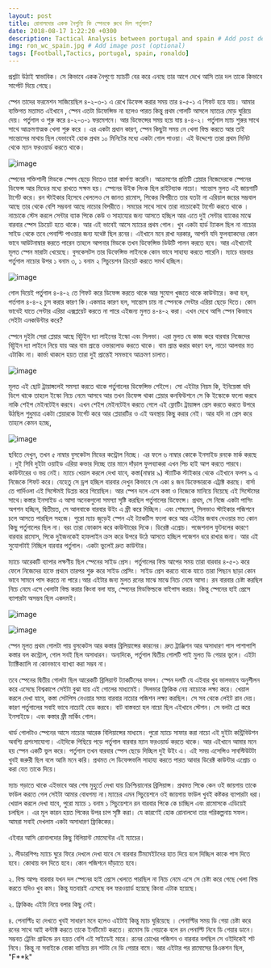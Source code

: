 ```yaml
---
layout: post
title: রোনালদোর একক নৈপুণ্যি কি স্পেনকে রুখে দিল পর্তুগাল?
date: 2018-08-17 1:22:20 +0300
description: Tactical Analysis between portugal and spain # Add post description (optional)
img: ron_wc_spain.jpg # Add image post (optional)
tags: [Football,Tactics, portugal, spain, ronaldo]
---
```

প্রশ্নটা উঠাই স্বাভাবিক। সে কিভাবে একক নৈপুণ্যে ম্যাচটি বের করে এনছে তার আগে দেখে আসি তার দল তাকে কিভাবে সার্পোট দিয়ে গেছে।

স্পেন তাদের ফরমেশন সাজিয়েছিল ৪-২-৩-১ এ রেখে ডিফেন্স করার সময় তার ৪-৫-১ এ শিফট হয়ে যায়। আমার ব্যক্তিগত মতামত এইখানে , স্পেন এতটা ডিফেন্সিভ না হলেও পারত কিন্তু প্রথম গোলটি আসলে ম্যাচের মোড় ঘুরিয়ে দেয়।
পর্তুগাল ও শুরু করে ৪-২-৩-১ ফরমেশনে। আর ডিফেন্সের সময় হয়ে যায় ৪-৪-২। পর্তুগাল ম্যাচ শুরুর সাথে সাথে আক্রমণাত্মক খেলা শুরু করে । এর একটা প্রধান কারণ, স্পেন কিছুটা সময় নে খেলা বিল্ড করতে আর তাই সান্তোসের মাথায় ছিল যেভাবেই হোক প্রথম ১০ মিনিটের মধ্যে একটা গোল পাওয়া। এই উদ্দেশ্যে তারা প্রথম মিনিট থেকে ম্যান ফরওয়ার্ড করতে থাকে।     

![image](https://image.ibb.co/imQUNe/tactical_board_com_24.png)

স্পেনের শক্তিশালী মিডকে স্পেস ছেড়ে দিতেও তারা কার্পণ্য করেনি। আক্রমণের প্রতিটি প্লেয়ার নিজেদেরকে স্পেনের ডিফেন্স আর মিডের মধ্যে রাখতে সক্ষম হয়। স্পেনের উইক লিংক ছিল রাইটব্যাক নাচো। সান্তোস মুলত এই জায়গাটি টার্গেট করে। রন স্টাইকার হিসেবে খেললেও সে জানত রামোস, পিকের বিপরীতে তার যতটা না এরিয়াল জয়ের সম্ভবাল আছে তার থেকে বেশি সম্ভবনা আছে নাচোর বিপরীতে। সময়ের সাথে সাথে তারা নাচোকেই টার্গেট করতে থাকে । নাচোকে স্টেস করলে সেন্টার ব্যাক পিকে কেউ ও সাহায্যের জন্য আসতে হচ্ছিল আর এতে দুই সেন্টার ব্যাকের মাঝে বারবার স্পেস ক্রিয়েট হতে থাকে। আর এই ভাবেই আসে ম্যাচের প্রথম গোল। খুব একটা হার্ড ট্যাকল ছিল না নাচোর সাইড থেকে তবে পেনাল্টি পাওয়ার জন্য যথেষ্ট ছিল রনের। এইখানে মনে রাখা দরকার, আপনি যদি ফুলব্যাকদের কোন ভাবে আউটনাম্বার করতে পারেন তাহলে আপনার মিডকে তখন ডিফেন্সিভ ডিউটি পালন করতে হবে। আর এইখানেই মূলত স্পেন মারাটা খেয়েছে। বুসকেসটস তার ডিফেন্সিভ লাইনকে কোন ভাবে সাহায্য করতে পারেনি। ম্যাচে বারবার পর্তুগাল নাচোর উপর ১ বনাম ৩, ১ বনাম ২ সিচুয়েশন ক্রিয়েট করতে সমর্থ হচ্ছিল।

![image](https://image.ibb.co/egSLTK/tactical_board_com_23.png)

গোল দিয়েই পর্তুগাল ৪-৪-২ তে শিফট করে ডিফেন্স করতে থাকে আর সুযোগ খুজতে থাকে কাউন্টারে। কথা হল, পর্তগাল ৪-৪-২ চুস করার কারণ কি।একমাত্র কারণ হল, সান্তোস চায় না স্পেনকে সেন্টার এরিয়া ছেড়ে দিতে। কোন ভাবেই যাতে সেন্টার এরিয়া এক্সপ্লয়েট করতে না পারে এইজন্য মুলত ৪-৪-২ করা। এখন দেখে আসি স্পেন কিভাবে সেইটা এনকাউন্টার করে?

স্পেনে দুইটা সেরা প্লেয়ার আছে বিটুইন দ্যা লাইনের ইস্কো এবং সিলভা। এরা মুলত যে কাজ করে বারবার নিজেদের বিটুইন দ্যা লাইনে নিয়ে যায় আর বাম প্রান্তে ওভারলোড করতে থাকে। বাম প্রান্ত করার কারণ হল, নাচো আলবার মত এটাকিং না। কার্ভা থাকলে হয়ত তারা দুই প্রান্তেই সমভাবে আক্রমণ চালাত।

![image](https://image.ibb.co/emR0vz/tactical_board_com_25.png)

মূলত এই ছোট ট্রায়াঙ্গলেই সমস্যা করতে থাকে পর্তুগালের ডিফেন্সিভ শেইপে। সো এইটার নিয়ম কি, ইনিয়েস্তা যদি ডিপে থাকে তাহলে ইস্কো নিচে নেমে আসবে আর তখন ডিফেন্স থাকা প্লেয়ার কনফিউশনে সে কি ইস্কোকে ফলো করবে নাকি শেইপ মেইনটেইন করবে। এখন শেইপ মেইনটেইন করতে গেলে এই ফ্লোটিং ট্রায়াঙ্গল প্রেস করতে করতে উপরে উঠছিল শুধুমাত্র একটা প্লেয়ারকে টার্গেট করে আর প্লেয়ারটির ও এই অবস্থায় কিছু করার নেই। আর যদি না প্রেস করে তাহলে কেমন হচ্ছে,  

![image](https://image.ibb.co/gGfkvz/tactical_board_com_26.png)

ছবিতে দেখুন, তখন ৫ নাম্বার বুসকেটস মিডের কন্ট্রোল নিচ্ছে। এর ফলে ৬ নাম্বার কোকে ইনসাইড রনকে মার্ক করছে । দুই সিবি দুইটা ওয়াইড এরিয়া কভার দিচ্ছে তার মানে দাঁড়াল ফুলব্যাকরা এখন পিচ হাই আপ করতে পারবে।কাউন্টারের ও ভয় নেই। ম্যাচে খেয়াল করলে দেখা যাবে, কস্তা(নাম্বার ৯) স্ট্যাটিক স্টাইকার থেকে এইখানে ফলস ৯ এ নিজেকে শিফট করে। যেহেতু সে ড্রপ হচ্ছিল বারবার দেখুন কিভাবে সে একা ৪ জন ডিফেন্ডারকে এট্রাক্ট করছে। বার্সা তে গার্দিওলা এই সিস্টেমই ডিপ্লয় করে গিয়েছিল। আর স্পেন দলে এসে কস্তা ও নিজেকে মানিয়ে নিয়েছে এই সিস্টেমের সাথে।কস্তার ইনসাইড এ আসা অনেকগুলো সমস্যা সৃষ্টি করছিল পর্তুগালের ডিফেন্সে। প্রথম, সে নিজে একটা পাসিং অপশন হচ্ছিল, দ্বিতীয়ত, সে আলবাকে বারবার উইং এ ফ্রী করে দিচ্ছিল। এবং শেষমেশ, সিলভাও স্টাইকার পজিশনে চলে আসতে পারছিল সহজে। পুরো ম্যাচ জুড়েই স্পেন এই ট্যাকটিস ফলো করে আর এইটার জবাব দেওয়ার মত কোন কিছু পর্তুগালের ছিল না। বরং তারা ফোকাস করে কাউন্টারের দিকে। ডিরেক্ট এপ্রোচ। পজেশনাল ফুটবলের কারণে বারবার রামোস, পিকে দুইজনকেই হাফলাইন ক্রস করে উপরে উঠে আসতে হচ্ছিল পজেশন ধরে রাখার জন্য। আর এই সুযোগটাই নিচ্ছিল বারবার পর্তুগাল। একটা ভুলেই দ্রুত কাউন্টার।

ম্যাচে আরেকটি ব্যাপার লক্ষণীয় ছিল স্পেনের সাইড প্রেস। পর্তুগালের বিল্ড আপের সময় তারা বারবার ৪-৫-১ করে ফেলে নিজেদের হাফে প্রথমে তারপর শুরু করে সাইড প্রেসিং। সাইড প্রেস করতে থাকে যাতে তারা পিছনে ছাড়া কোন ভাবে সামনে পাস করতে না পারে।আর এইটার জন্য মুলত রনের মাঝে মাঝে নিচে নেমে আসা। রন বারবার চেষ্টা করছিল  নিচে নেমে এসে খেলাটা বিল্ড করার কিংবা বলা যায়, স্পেনের মিডফিল্ডকে বাইপাস করার। কিন্তু স্পেনের হাই প্রেসে ব্যাপারটা অসম্ভব ছিল একদমই।

![image](https://image.ibb.co/nzHthe/ron4.jpg)

![image](https://image.ibb.co/jN7n8K/ron2.jpg)

স্পেন মূলত প্রথম গোলটা পায় বুসকেটস আর কস্তার ব্রিলিয়ান্সের কারনের। দ্রুত ট্রাঞ্জিশন আর অসাধারণ পাস পাশাপাশি কস্তার বল কন্ট্রোল, গোল সবই ছিল অসাধারন। অন্যদিকে, পর্তুগাল দ্বিতীয় গোলটি পাই মুলত ডি গেয়ার ভুলে। এইটা ট্যাক্টিক্যালি না কোনভাবে ব্যাখ্যা করা সম্ভব না।

তবে স্পেনের দ্বিতীয় গোলটা ছিল আরেকটি ব্রিলিয়ান্ট ট্যাকটিসের ফসল। স্পেন দলটি যে এইবার খুব ভালভাবে অনুশীলন করে এসেছে বিশ্বকাপে সেইটা বুঝা যায় এই গোলের মাধ্যমেই। সিলভার ফ্রিকিক নেয় নাচোকে লক্ষ্য করে। খেয়াল করলে দেখা যাবে, কস্তা সেটপিস নেওয়ার সময় বারবার নাচোর পজিশন লক্ষ্য করছিল। সে সব থেকে লেইট রান দেয়। কারণ পর্তুগালের সবাই ভাবে নাচোই হেড করবে। বাট বাস্তবতা হল নাচো ছিল এইখানে স্টেশন। সে বলটা প্লে করে ইনসাইডে। এবং কস্তার ফ্রী মার্কিং গোল।


থার্ড গোলটাও স্পেনের আসে নাচোর আরেক বিলিয়ান্সের মাধ্যমে। পুরো ম্যাচে সাফার করা নাচো এই দুইটা কন্ট্রিবিউশন অবশ্যি প্রশংসাযোগ্য। এইদিকে পিছিয়ে পড়ে পর্তুগাল বারবার ম্যান ফরওয়ার্ড করতে থাকে। আর এইখানে আমার মনে হয় স্পেন একটি ভুল করে। পর্তুগাল তখন বারবার স্পেস ছেড়ে দিচ্ছিল দুই উইং এ। এই সময় এসেন্সিও সাবস্টিউটটা খুবই জরুরী ছিল বলে আমি মনে করি। প্রথমত সে ডিফেন্সভলি সাহায্য করতে পারত আবার ডিরেক্ট কাউন্টার এপ্রোচ ও করা যেত তাকে দিয়ে।

ম্যাচ গড়াতে থাকে এইভাবে আর শেষ মুহুর্তে দেখা যায় ক্রিশ্চিয়ানোর ব্রিলিয়ান্স। প্রথমত পিকে কেন ওই জায়গায় তাকে ফাউল করতে গেল সেইটা আমার বোধগম্য না।ম্যাচের এমন সিচুয়েশনে ওই জায়গায় ফাউল খুবই কষ্টকর ব্যাপারটা ধরা। খেয়াল করলে দেখা যাবে, পুরো ম্যাচে ১ বনাম ১ সিচুয়েশনে রন বারবার পিকে কে চাচ্ছিল এবং রামোসকে এডিয়েই চলছিল । এর মূল কারন হয়ত পিকের উপর চাপ সৃষ্টি করা। যে কারণেই হোক রোনালদো তার পরিকল্পনায় সফল। আমরা সবাই দেখলাম একটা অসাধারণ ফ্রিকিকের।

এইবার আসি রোনালদোর কিছু বিলিয়ান্ট মোমেন্টের এই ম্যাচের।

১. লীডারশিপঃ ম্যাচে ঘুরে ফিরে দেখলে দেখা যাবে সে বারবার টিমমেইটদের হাত দিয়ে বলে দিচ্ছিল কাকে পাস দিতে হবে। কোথায় বল দিতে হবে। কোন পজিশনে দাঁড়াতে হবে।

২. বিল্ড আপঃ বারবার যখন দল স্পেনের হাই প্রেসে খেলতে পারছিল না নিচে নেমে এসে সে চেষ্টা করে গেছে খেলা বিল্ড করতে যদিও খুব কম। কিন্তু যতবারই এসেছে বল ফরওয়ার্ড হয়েছে কিংবা এটাক হয়েছে।

২. ফ্রিকিকঃ এইটা নিয়ে বলার কিছু নেই।

৪. পেনাল্টিঃ হা দেখতে খুবই সাধারণ মনে হলেও এইটাই কিন্তু ম্যাচ ঘুরিয়েছে । পেনাল্টির সময় ডি গেয়া চেষ্টা করে রনের সাথে আই কন্টাক্ট করতে তাকে ইনটিমেট করতে। রামোস ডি গেয়াকে বলে রন পেনাল্টি নিবে ডি গেয়ার ডানে।সম্ভবত ট্রেনিং গ্রাউন্ডে রন হয়ত বেশি এই সাইডেই মারে। রনের চোখের পজিশন ও বারবার বলছিল সে ওইদিকেই শট নিবে। কিন্তু না সবাইকে বোকা বানিয়ে রন শটটা নে ডি গেয়ার বামে। আর এইটার পর রামোসের রিএকশন ছিল, "F**k"
